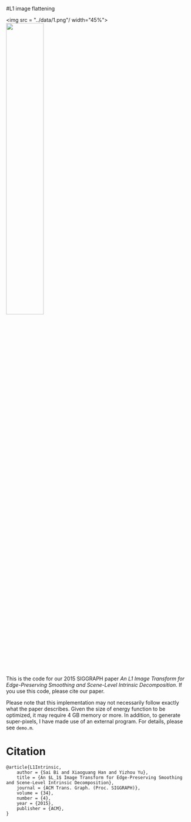 #L1 image flattening

<img src = "../data/1.png"/ width="45%">
<img src = "../data/1-flat.png" width = "45%"/>

This is the code for our 2015 SIGGRAPH paper *An L1 Image Transform for Edge-Preserving Smoothing and Scene-Level Intrinsic Decomposition*. If you use this code, please cite our paper.

Please note that this implementation may not necessarily follow exactly what the paper describes. Given the 
size of energy function to be optimized, it may require 4 GB memory or more. In addition, to generate super-pixels, I have made use of an external program. For details, please see `demo.m`.


# Citation
	@article{L1Intrinsic,  
	    author = {Sai Bi and Xiaoguang Han and Yizhou Yu}, 
	    title = {An $L_1$ Image Transform for Edge-Preserving Smoothing and Scene-Level Intrinsic Decomposition}, 
	    journal = {ACM Trans. Graph. (Proc. SIGGRAPH)}, 
	    volume = {34}, 
	    number = {4}, 
	    year = {2015}, 
	    publisher = {ACM}, 
	}